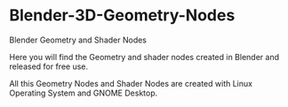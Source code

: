 # Blender-3D-Geometry-Nodes
Blender Geometry and Shader Nodes

Here you will find the Geometry and shader nodes created in Blender and released for free use.

All this Geometry Nodes and Shader Nodes are created with Linux Operating System and GNOME Desktop.
